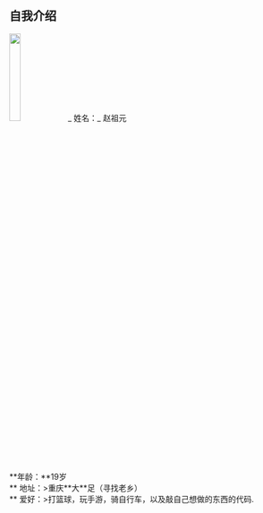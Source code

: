 ## 自我介绍
<img src="http://b319.photo.store.qq.com/psb?/V10Hvxck4QCdZ7/9VlZEeZ7iUG5AETyudX15.BuTF2dwnvjkY*ZNGHZrqE!/b/dD8BAAAAAAAA&bo=OASgBQAAAAARB6k!&rf=viewer_4" width="20%" alt=""/>  
_ 姓名：_ 赵祖元<br>**年龄：**19岁<br>
** 地址：>重庆**大**足（寻找老乡）<br>
** 爱好：>打篮球，玩手游，骑自行车，以及敲自己想做的东西的代码.<br>
